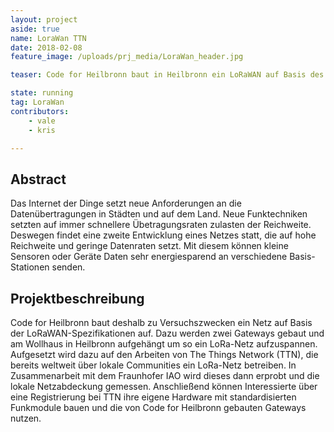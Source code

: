 ```yaml
---
layout: project
aside: true
name: LoraWan TTN
date: 2018-02-08
feature_image: /uploads/prj_media/LoraWan_header.jpg  

teaser: Code for Heilbronn baut in Heilbronn ein LoRaWAN auf Basis des The Things Network auf. 

state: running
tag: LoraWan
contributors:
    - vale
    - kris

---
```


## Abstract

Das Internet der Dinge setzt neue Anforderungen an die Datenübertragungen in Städten und auf dem Land. Neue Funktechniken setzten auf immer schnellere Übetragungsraten zulasten der Reichweite. Deswegen findet eine zweite Entwicklung eines Netzes statt, die auf hohe Reichweite und geringe Datenraten setzt. Mit diesem können kleine Sensoren oder Geräte Daten sehr energiesparend an verschiedene Basis-Stationen senden.


## Projektbeschreibung

Code for Heilbronn baut deshalb zu Versuchszwecken ein Netz auf Basis der LoRaWAN-Spezifikationen auf. Dazu werden zwei Gateways gebaut und am Wollhaus in Heilbronn aufgehängt um so ein LoRa-Netz aufzuspannen. Aufgesetzt wird dazu auf den Arbeiten von The Things Network (TTN), die bereits weltweit über lokale Communities ein LoRa-Netz betreiben.
In Zusammenarbeit mit dem Fraunhofer IAO wird dieses dann erprobt und die lokale Netzabdeckung gemessen. Anschließend können Interessierte über eine Registrierung bei TTN ihre eigene Hardware mit standardisierten Funkmodule bauen und die von Code for Heilbronn gebauten Gateways nutzen.
